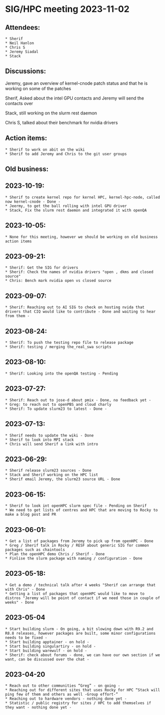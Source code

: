 # SIG/HPC meeting 2023-11-02

## Attendees:
    * Sherif
    * Neil Hanlon
    * Chris S
    * Jeremy Siadal
    * Stack

## Discussions:
Jeremy, gave an overview of kernel-cnode patch status and that he is working on some of the patches

Sherif, Asked about the intel GPU contacts and Jeremy will send the contacts over

Stack, still working on the slurm rest daemon

Chris S, talked about their  benchmark for nvidia drivers

## Action items:
    * Sherif to work on abit on the wiki
    * Sherif to add Jeremy and Chris to the git user groups

## Old business:

## 2023-10-19:
    * Sherif to create kernel repo for kernel HPC, kernel-hpc-node, called now kernel-cnode - Done -
    * Jeermy, to get the ball rolling with intel GPU driver
    * Stack, Fix the slurm rest daemon and integrated it with openQA

## 2023-10-05:
    * None for this meeting, however we should be working on old business action items

## 2023-09-21:
    * Sherif: Get the SIG for drivers
    * Sherif: Check the names of nvidia drivers "open , dkms and closed source"
    * Chris: Bench mark nvidia open vs closed source

## 2023-09-07:
    * Sherif: Reaching out to AI SIG to check on hosting nvida that drivers that CIQ would like to contribute - Done and waiting to hear from them -

## 2023-08-24:
    * Sherif: To push the testing repo file to release package
    * Sherif: testing / merging the_real_swa scripts

## 2023-08-10:
    * Sherif: Looking into the openQA testing - Pending

## 2023-07-27:
    * Sherif: Reach out to jose-d about pmix - Done, no feedback yet -
    * Greg: to reach out to openPBS and cloud charly
    * Sherif: To update slurm23 to latest - Done -

## 2023-07-13:
    * Sherif needs to update the wiki - Done
    * Sherif to look into MPI stack
    * Chris will send Sherif a link with intro

## 2023-06-29:
    * Sherif release slurm23 sources - Done
    * Stack and Sherif working on the HPC list
    * Sherif email Jeremy, the slurm23 source URL - Done

## 2023-06-15:
    * Sherif to look int openHPC slurm spec file - Pending on Sherif
    * We need to get lists of centres and HPC that are moving to Rocky to make a blog post and PR

## 2023-06-01:
    * Get a list of packages from Jeremy to pick up from openHPC - Done
    * Greg / Sherif talk in Rocky / RESF about generic SIG for common packages such as chaintools
    * Plan the openHPC demo Chris / Sherif - Done
    * Finlise the slurm package with naming / configuration - Done

## 2023-05-18:
    * Get a demo / technical talk after 4 weeks "Sherif can arrange that with Chris" - Done
    * Getting a list of packages that openHPC would like to move to distros "Jeremy will be point of contact if we need those in couple of weeks" - Done

## 2023-05-04
    * Start building slurm - On going, a bit slowing down with R9.2 and R8.8 releases, however packages are built, some minor configurations needs to be fixed -
    * Start building apptainer - on hold -
    * Start building singulartiry - on hold -
    * Start building warewulf - on hold -
    * Sherif: check about forums - done, we can have our own section if we want, can be discussed over the chat -

## 2023-04-20
    * Reach out to other communities “Greg” - on going -
    * Reaching out for different sites that uses Rocky for HPC “Stack will ping few of them and others as well -Group effort-”
    * Reaching out to hardware vendors - nothing done yet -
    * Statistic / public registry for sites / HPC to add themselves if they want - nothing done yet -
